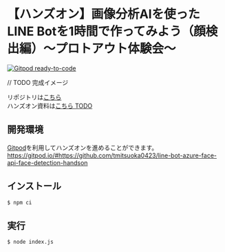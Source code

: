 # 【ハンズオン】画像分析AIを使ったLINE Botを1時間で作ってみよう（顔検出編）～プロトアウト体験会～

[![Gitpod ready-to-code](https://img.shields.io/badge/Gitpod-ready--to--code-blue?logo=gitpod)](https://gitpod.io/#https://github.com/tmitsuoka0423/line-bot-azure-face-api-face-detection-handson)

// TODO 完成イメージ

リポジトリは[こちら](https://github.com/tmitsuoka0423/line-bot-azure-face-api-face-detection-handson)  
ハンズオン資料は[こちら TODO]()

## 開発環境

[Gitpod](https://www.gitpod.io/)を利用してハンズオンを進めることができます。  
https://gitpod.io/#https://github.com/tmitsuoka0423/line-bot-azure-face-api-face-detection-handson

## インストール

```bash
$ npm ci
```

## 実行

```bash
$ node index.js
```
